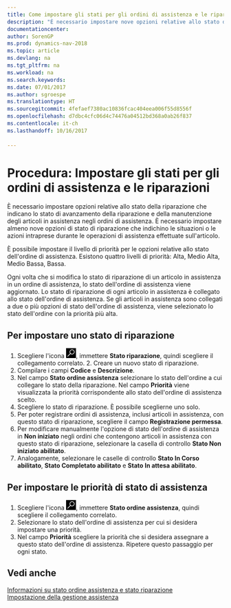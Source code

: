 ```yaml
---
title: Come impostare gli stati per gli ordini di assistenza e le riparazioni
description: "È necessario impostare nove opzioni relative allo stato della riparazione che indicano lo stato di avanzamento della riparazione e della manutenzione degli articoli in assistenza negli ordini di assistenza."
documentationcenter: 
author: SorenGP
ms.prod: dynamics-nav-2018
ms.topic: article
ms.devlang: na
ms.tgt_pltfrm: na
ms.workload: na
ms.search.keywords: 
ms.date: 07/01/2017
ms.author: sgroespe
ms.translationtype: HT
ms.sourcegitcommit: 4fefaef7380ac10836fcac404eea006f55d8556f
ms.openlocfilehash: d7dbc4cfc06d4c74476a04512bd368a0ab26f837
ms.contentlocale: it-ch
ms.lasthandoff: 10/16/2017

---
```

# <a name="how-to-set-up-statuses-for-service-orders-and-repairs"></a>Procedura: Impostare gli stati per gli ordini di assistenza e le riparazioni
È necessario impostare opzioni relative allo stato della riparazione che indicano lo stato di avanzamento della riparazione e della manutenzione degli articoli in assistenza negli ordini di assistenza. È necessario impostare almeno nove opzioni di stato di riparazione che indichino le situazioni o le azioni intraprese durante le operazioni di assistenza effettuate sull'articolo.  

È possibile impostare il livello di priorità per le opzioni relative allo stato dell'ordine di assistenza. Esistono quattro livelli di priorità: Alta, Medio Alta, Medio Bassa, Bassa.  
  
Ogni volta che si modifica lo stato di riparazione di un articolo in assistenza in un ordine di assistenza, lo stato dell'ordine di assistenza viene aggiornato. Lo stato di riparazione di ogni articolo in assistenza è collegato allo stato dell'ordine di assistenza. Se gli articoli in assistenza sono collegati a due o più opzioni di stato dell'ordine di assistenza, viene selezionato lo stato dell'ordine con la priorità più alta.  

## <a name="to-set-up-a-repair-status"></a>Per impostare uno stato di riparazione  
1. Scegliere l'icona ![Cerca pagina o report](media/ui-search/search_small.png "Cerca pagina o report"), immettere **Stato riparazione**, quindi scegliere il collegamento correlato. 2. Creare un nuovo stato di riparazione.  
3. Compilare i campi **Codice** e **Descrizione**.  
4. Nel campo **Stato ordine assistenza** selezionare lo stato dell'ordine a cui collegare lo stato della riparazione. Nel campo **Priorità** viene visualizzata la priorità corrispondente allo stato dell'ordine di assistenza scelto.  
5. Scegliere lo stato di riparazione. È possibile sceglierne uno solo.  
6. Per poter registrare ordini di assistenza, inclusi articoli in assistenza, con questo stato di riparazione, scegliere il campo **Registrazione permessa**.  
7. Per modificare manualmente l'opzione di stato dell'ordine di assistenza in **Non iniziato** negli ordini che contengono articoli in assistenza con questo stato di riparazione, selezionare la casella di controllo **Stato Non iniziato abilitato**.  
8. Analogamente, selezionare le caselle di controllo **Stato In Corso abilitato**, **Stato Completato abilitato** e **Stato In attesa abilitato**.
  
## <a name="to-set-up-service-status-priorities"></a>Per impostare le priorità di stato di assistenza  
1. Scegliere l'icona ![Cerca pagina o report](media/ui-search/search_small.png "Cerca pagina o report"), immettere **Stato ordine assistenza**, quindi scegliere il collegamento correlato.  
2. Selezionare lo stato dell'ordine di assistenza per cui si desidera impostare una priorità.  
3. Nel campo **Priorità** scegliere la priorità che si desidera assegnare a questo stato dell'ordine di assistenza. Ripetere questo passaggio per ogni stato.  
  
## <a name="see-also"></a>Vedi anche  
[Informazioni su stato ordine assistenza e stato riparazione]()  
[Impostazione della gestione assistenza](service-setup-service.md)  

